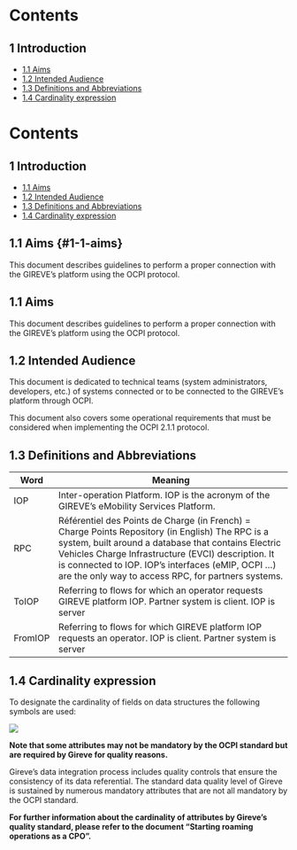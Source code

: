 # Contents
## 1 Introduction
* [1.1 Aims]()
* [1.2 Intended Audience]()
* [1.3 Definitions and Abbreviations]()
* [1.4 Cardinality expression]()



# Contents
## 1 Introduction
* [1.1 Aims](#1-1-aims)
* [1.2 Intended Audience](#1-2-intended-audience)
* [1.3 Definitions and Abbreviations](#1-3-definitions-and-abbreviations)
* [1.4 Cardinality expression](#1-4-cardinality-expression)

## 1.1 Aims {#1-1-aims}

This document describes guidelines to perform a proper connection with the GIREVE’s platform using the OCPI protocol.




















## 1.1 Aims

This document describes guidelines to perform a proper connection with the GIREVE’s platform using the OCPI protocol.

## 1.2 Intended Audience

This document is dedicated to technical teams (system administrators, developers, etc.) of systems connected or to be connected to the GIREVE’s platform through OCPI.

This document also covers some operational requirements that must be considered when implementing the OCPI 2.1.1 protocol.

## 1.3 Definitions and Abbreviations

| Word | Meaning |
| ----------- | ----------- |
| IOP | Inter-operation Platform. IOP is the acronym of the GIREVE’s eMobility Services Platform. |
| RPC | Référentiel des Points de Charge (in French) = Charge Points Repository (in English) The RPC is a system, built around a database that contains Electric Vehicles Charge Infrastructure (EVCI) description. It is connected to IOP. IOP’s interfaces (eMIP, OCPI …) are the only way to access RPC, for partners systems. |
| ToIOP | Referring to flows for which an operator requests GIREVE platform IOP. Partner system is client. IOP is server |
| FromIOP | Referring to flows for which GIREVE platform IOP requests an operator. IOP is client. Partner system is server |

## 1.4 Cardinality expression

To designate the cardinality of fields on data structures the following symbols are used:

![](media/ebc894d041323455718e436089619559.png)

**Note that some attributes may not be mandatory by the OCPI standard but are required by Gireve for quality reasons.**

Gireve’s data integration process includes quality controls that ensure the consistency of its data referential. The standard data quality level of Gireve is sustained by numerous mandatory attributes that are not all mandatory by the OCPI standard.

**For further information about the cardinality of attributes by Gireve’s quality standard, please refer to the document “Starting roaming operations as a CPO”.**
